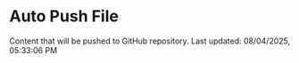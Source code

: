 # Auto Push File

Content that will be pushed to GitHub repository.
Last updated: 08/04/2025, 05:33:06 PM